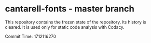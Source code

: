 # cantarell-fonts - master branch

This repository contains the frozen state of the repository.
Its history is cleared. It is used only for static code
analysis with Codacy.

Commit Time: 1712116270